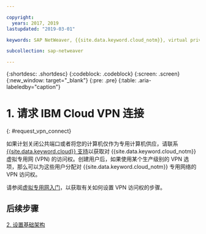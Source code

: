 ```yaml
---

copyright:
  years: 2017, 2019
lastupdated: "2019-03-01"

keywords: SAP NetWeaver, {{site.data.keyword.cloud_notm}}, virtual private network, VPN

subcollection: sap-netweaver

---
```


{:shortdesc: .shortdesc}
{:codeblock: .codeblock}
{:screen: .screen}
{:new_window: target="_blank"}
{:pre: .pre}
{:table: .aria-labeledby="caption"}

# 1. 请求 IBM Cloud VPN 连接
{: #request_vpn_connect}

如果计划关闭公共端口或者将您的计算机仅作为专用计算机供应，请联系 [{{site.data.keyword.cloud}} 支持](/docs/get-support?topic=get-support-getting-customer-support#getting-customer-support)以获取对 {{site.data.keyword.cloud_notm}} 虚拟专用网 (VPN) 的访问权。创建用户后，如果使用某个生产级别的 VPN 选项，那么可以为这些用户分配对 {{site.data.keyword.cloud_notm}} 专用网络的 VPN 访问权。

请参阅[虚拟专用网入门](/docs/infrastructure/iaas-vpn?topic=VPN-getting-started-with-virtual-private-networking-vpn-#getting-started-with-virtual-private-networking-vpn-)，以获取有关如何设置 VPN 访问权的步骤。

## 后续步骤

  [2. 设置基础架构](/docs/infrastructure/sap-netweaver?topic=sap-netweaver-set_up_infrastructure#set_up_infrastructure)
